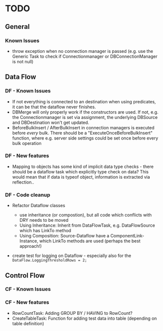 # TODO

## General

### Known Issues

- throw exception when no connection manager is passed (e.g. use the Generic Task to check if Connectionmanager or DBConnectionManager is not null)

## Data Flow

### DF - Known Issues

- If not everything is connected to an destination when using predicates, it can be that the dataflow never finishes.
- DBMerge will only properly work if the constructors are used. If not, e.g. the Connectionmanager is set via assignment, the underlying DBSource and DBDestination won't get updated.
- BeforeBulkInsert / AfterBulkInsert in connection managers is executed before *every* bulk. There should be a "ExecuteOnceBeforeBulkInsert" function, where e.g. server side settings could be set once before every bulk operation

### DF - New features

- Mapping to objects has some kind of implicit data type checks - there should be a dataflow task which explicitly type check on data? This would mean that if data is typeof object, information is extracted via reflection..

### DF - Code cleanup

- Refactor Dataflow classes
  - use inheritance (or compostion), but all code which conflicts with DRY needs to be moved
  - Using Inheritance: Inherit from DataFlowTask, e.g. DataFlowSource which has LinkTo method
  - Using Composition: Source-Dataflow have a ComponentLink-Instance, which LinkTo methods are used (perhaps the best approach!)

- create test for logging on Dataflow - especially also for the `DataFlow.LoggingThresholdRows = 2;`

## Control Flow

### CF - Known Issues

### CF - New features 

- RowCountTask: Adding GROUP BY / HAVING to RowCount?
- CreateTableTask: Function for adding test data into table (depending on table definition)
